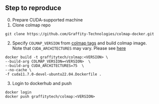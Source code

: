 ## Step to reproduce

0. Prepare CUDA-supported machine
1. Clone colmap repo
```
git clone https://github.com/Graffity-Technologies/colmap-docker.git
```

2. Specify `COLMAP_VERSION` from [colmap tags](https://github.com/colmap/colmap/tags) and build colmap image. <br/>
Note that `CUDA_ARCHITECTURES` may vary. Please see [here](https://github.com/colmap/colmap/issues/1822) <br/>
```
docker build -t graffitytech/colmap:<VERSION> \
--build-arg COLMAP_VERSION=<VERSION>  \
--build-arg CUDA_ARCHITECTURES=75  \
--no-cache \
-f cuda11.7.0-devel-ubuntu22.04.Dockerfile .
```

3. Login to dockerhub and push
```
docker login
docker push graffitytech/colmap:<VERSION>
```